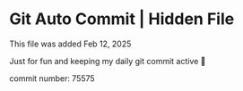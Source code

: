 # Git Auto Commit | Hidden File

This file was added Feb 12, 2025

Just for fun and keeping my daily git commit active 🤪

commit number: 75575
